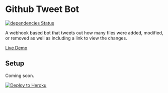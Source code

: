 # Github Tweet Bot

[![dependencies Status](https://david-dm.org/fastcar48/github-tweet-bot/status.svg "dependencies Status")](https://david-dm.org/fastcar48/github-tweet-bot)

A webhook based bot that tweets out how many files were added, modified, or removed as well as including a link to view the changes.

[Live Demo](https://twitter.com/Fasty48_Dev)

## Setup

Coming soon.

[![Deploy to Heroku](https://www.herokucdn.com/deploy/button.svg "Deploy to Heroku")](https://heroku.com/deploy?template=https://github.com/Fastcar48/github-tweet-bot)